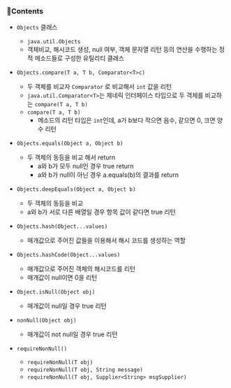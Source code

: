 ### 📒Contents

- `Objects` 클래스
    + `java.util.Objects`
    + 객체비교, 해시코드 생성, null 여부, 객체 문자열 리턴 등의 연산을 수행하는 정적 메소드들로 구성한 유틸리티 클래스

- `Objects.compare(T a, T b, Comparator<T>c)`
    + 두 객체를 비교자 `Comparator` 로 비교해서 `int` 값을 리턴
    + `java.util.Comparator<T>`는 제네릭 인터페이스 타입으로 두 객체를 비교하는 `compare(T a, T b)`
    + `compare(T a, T b)`
        * 메소드의 리턴 타입은 `int`인데, a가 b보다 작으면 음수, 같으면 0, 크면 양수 리턴
    
- `Objects.equals(Object a, Object b)`
    + 두 객체의 동등을 비교 해서 return
        * a와 b가 모두 null인 경우 true return
        * a와 b가 null이 아닌 경우 a.equals(b)의 결과를 return
    
- `Objects.deepEquals(Object a, Object b)`
    + 두 객체의 동등을 비교
    + a와 b가 서로 다른 배열일 경우 항목 값이 같다면 true 리턴

- `Objects.hash(Object...values)`
    + 매개값으로 주어진 값들을 이용해서 해시 코드를 생성하는 역할

- `Objects.hashCode(Object...values)`
    + 매개값으로 주어진 객체의 해시코드를 리턴
    + 매개값이 null이면 0을 리턴

- `Object.isNull(Object obj)`
    + 매개값이 null일 경우 true 리턴

- `nonNull(Object obj)`
    + 매개값이 not null일 경우 true 리턴

- `requireNonNull()`
    + `requireNonNull(T obj)`
    + `requireNonNull(T obj, String message)`
    + `requireNonNull(T obj, Supplier<String> msgSupplier)`

